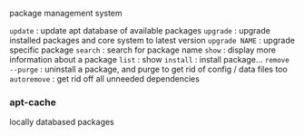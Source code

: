 package management system

`update` : update apt database of available packages
`upgrade` : upgrade installed packages and core system to latest version
`upgrade NAME` : upgrade specific package
`search` : search for package name
`show` : display more information about a package
`list` : show 
`install` : install package...
`remove --purge` : uninstall a package, and purge to get rid of config / data files too
`autoremove` : get rid off all unneeded dependencies


### apt-cache
locally databased packages
